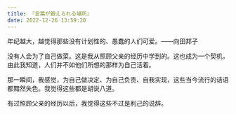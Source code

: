 ```yaml
---
title: 『言葉が鍛えられる場所』
date: 2022-12-26 13:59:20
---
```

年纪越大，越觉得那些没有计划性的、愚蠢的人们可爱。——向田邦子

没有人会为了自己做菜。这是我从照顾父亲的经历中学到的。这也成为一个契机，由此我知道，人们并不如他们所想的那样为自己活着。

那一瞬间，我感觉，为自己做决定、为自己负责、自我实现，这些当今流行的话语都黯然失色。我觉得这些都是胡说八道。

有过照顾父亲的经历以后，我觉得这些不过是利己的说辞。

>